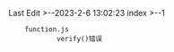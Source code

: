 Last Edit
        >--2023-2-6 13:02:23
index
        >--1


        function.js
                verify()错误